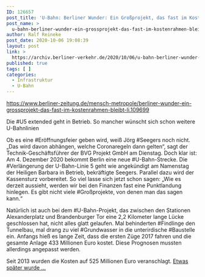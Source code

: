 ```yaml
---
ID: 126657
post_title: 'U-Bahn: Berliner Wunder: Ein Großprojekt, das fast im Kostenrahmen bleibt Anfang Dezember bekommt die Stadt eine neue Ost-West-Verbindung aus Berliner Zeitung'
post_name: >
  u-bahn-berliner-wunder-ein-grossprojekt-das-fast-im-kostenrahmen-bleibt-anfang-dezember-bekommt-die-stadt-eine-neue-ost-west-verbindung-aus-berliner-zeitung
author: Ralf Reineke
post_date: 2020-10-06 19:08:39
layout: post
link: >
  https://archiv.berliner-verkehr.de/2020/10/06/u-bahn-berliner-wunder-ein-grossprojekt-das-fast-im-kostenrahmen-bleibt-anfang-dezember-bekommt-die-stadt-eine-neue-ost-west-verbindung-aus-berliner-zeitung/
published: true
tags: [ ]
categories:
  - Infrastruktur
  - U-Bahn
---
```

https://www.berliner-zeitung.de/mensch-metropole/berliner-wunder-ein-grossprojekt-das-fast-im-kostenrahmen-bleibt-li.109699

Die #U5 extended geht in Betrieb. So mancher wünscht sich schon weitere U-Bahnlinien

Ob es eine #Eröffnungsfeier geben wird, weiß Jörg #Seegers noch nicht. „Das wird davon abhängen, welche Coronaregeln dann gelten“, sagt der Technik-Geschäftsführer der BVG Projekt GmbH am Dienstag. Doch klar ist: Am 4. Dezember 2020 bekommt Berlin eine neue #U-Bahn-Strecke. Die #Verlängerung der U-Bahn-Linie 5 geht wie angekündigt am Namenstag der Heiligen Barbara in Betrieb, bekräftigte Seegers. Parallel dazu wird der Kassensturz vorbereitet. So viel lasse sich jetzt schon sagen: „Wie es derzeit aussieht, werden wir bei den Finanzen fast eine Punktlandung hinlegen. Es gibt nicht viele #Großprojekte, von denen man das sagen kann.“

Natürlich ist auch bei dem #U-Bahn-Projekt, das zwischen den Stationen Alexanderplatz und Brandenburger Tor eine 2,2 Kilometer lange Lücke geschlossen hat, nicht alles glatt gelaufen. Mal behinderten #Findlinge den Tunnelbau, mal drang zu viel #Grundwasser in die unterirdische #Baustelle ein. Anfangs hieß es lange Zeit, dass die ersten Züge 2017 fahren und die gesamte Anlage 433 Millionen Euro kostet. Diese Prognosen mussten allerdings angepasst werden.

Seit 2013 wurden die Kosten auf 525 Millionen Euro veranschlagt. <a href="https://www.berliner-zeitung.de/mensch-metropole/berliner-wunder-ein-grossprojekt-das-fast-im-kostenrahmen-bleibt-li.109699">Etwas später wurde ...</a>